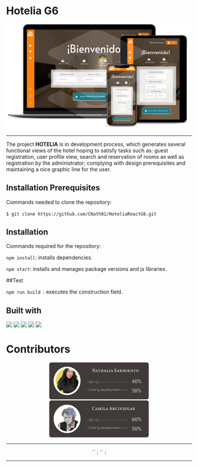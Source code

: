 # Hotelia G6   



![](https://github.com/CNath01/HoteliaReactG6/blob/main/public/mockupp.png?raw=true)

-----------

The project **HOTELIA** is in development process, which generates several functional views of the hotel hoping to satisfy tasks such as: guest registration, user profile view, search and reservation of rooms as well as registration by the administrator; complying with design prerequisites and maintaining a nice graphic line for the user.

## Installation Prerequisites  

Commands needed to clone the repository: 

`$ git clone https://github.com/CNath01/HoteliaReactG6.git`

## Installation 
Commands required for the repository:

`npm install`: installs dependencies. 

`npm start`: installs and manages package versions and js libraries.


##Test 

`npm run build `: executes the construction field.


## Built with 

![](https://img.shields.io/badge/React-20232A?style=for-the-badge&logo=react&logoColor=61DAFB) ![](https://img.shields.io/badge/JavaScript-F7DF1E?style=for-the-badge&logo=javascript&logoColor=black) ![](https://img.shields.io/badge/HTML5-E34F26?style=for-the-badge&logo=html5&logoColor=white) ![](https://img.shields.io/badge/CSS3-1572B6?style=for-the-badge&logo=css3&logoColor=white) ![](https://img.shields.io/badge/React-20232A?style=for-the-badge&logo=react&logoColor=61DAFB)



 

# Contributors 
<p align="center"> <img width="270" height="100" src="https://github.com/CNath01/HoteliaReactG6/blob/main/public/natha.png?raw=true/200/300?style=centerme">  <img width="270" height="100" src="https://github.com/CNath01/HoteliaReactG6/blob/main/public/cam.png?raw=true"> </p>

-------
<p align="center"> `<Nathalia Sarmiento>` : <https://github.com/Nathillin>     
`<Camila Arciniegas>` : <https://github.com/CNath01> </p>

-------





